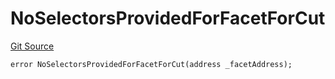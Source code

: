 # NoSelectorsProvidedForFacetForCut
[Git Source](https://github.com/thrackle-io/tron/blob/af28404fa455abf3b77fe8e040ff86d48b926353/src/protocol/economic/ruleProcessor/RuleProcessorDiamondLib.sol)


```solidity
error NoSelectorsProvidedForFacetForCut(address _facetAddress);
```

